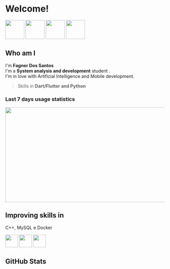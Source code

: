 # Welcome!

<div>
<img src="https://cdn.jsdelivr.net/gh/devicons/devicon/icons/ubuntu/ubuntu-plain-wordmark.svg" height="60" width="60">
<img src="https://cdn.jsdelivr.net/gh/devicons/devicon/icons/vscode/vscode-original-wordmark.svg" height="60" width="60">
<img src="https://cdn.jsdelivr.net/gh/devicons/devicon/icons/python/python-original-wordmark.svg" height="60" width="60">
<img src="https://cdn.jsdelivr.net/gh/devicons/devicon/icons/dart/dart-plain-wordmark.svg" height="60" width="60">
</div>
 
## Who am I

I'm **Fagner Dos Santos** <br/>
I'm a **System analysis and development** student . <br/>
I'm in love with Artificial Intelligence and Mobile development.
 > Skills in **Dart/Flutter and Python**

 ### Last 7 days usage statistics
<div>
<!-- <img src="https://github-readme-stats.vercel.app/api/wakatime?username=fagnerdossantos" alt="" width="400" height="400" /> -->
<img src="https://wakatime.com/share/@fagnerdossantos/335e3c27-a9e6-4d0b-9f9d-02efb952e7cd.svg" width="600" height="300" />
</div>

## Improving skills in
C++, MySQL e Docker

<div>
<img src="https://cdn.jsdelivr.net/gh/devicons/devicon/icons/cplusplus/cplusplus-original.svg" width="40" height="40"/>
<img src="https://cdn.jsdelivr.net/gh/devicons/devicon/icons/mysql/mysql-original-wordmark.svg" width="40" height="40"/>
<img src="https://cdn.jsdelivr.net/gh/devicons/devicon/icons/docker/docker-original-wordmark.svg" width="40" height="40"/>
 
</div>

## GitHub Stats
<p>&nbsp;</p>
<p><strong><img src="https://github-readme-stats.vercel.app/api?username=fagnerdossantos&amp;show_icons=true&amp;theme=tokyonight" alt="" /></strong></p>
